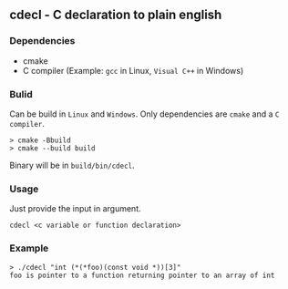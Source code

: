 ## cdecl - C declaration to plain english

### Dependencies

* cmake
* C compiler (Example: `gcc` in Linux, `Visual C++` in Windows)

### Bulid

Can be build in `Linux` and `Windows`. Only dependencies are `cmake` and a `C compiler`.

```
> cmake -Bbuild
> cmake --build build
```

Binary will be in `build/bin/cdecl`.

### Usage

Just provide the input in argument.
```
cdecl <c variable or function declaration>
```

### Example

```
> ./cdecl "int (*(*foo)(const void *))[3]"            
foo is pointer to a function returning pointer to an array of int
```
